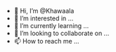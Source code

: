 - 👋 Hi, I’m @Khawaala
- 👀 I’m interested in ...
- 🌱 I’m currently learning ...
- 💞️ I’m looking to collaborate on ...
- 📫 How to reach me ...

<!---
Khawaala/Khawaala is a ✨ special ✨ repository because its `README.md` (this file) appears on your GitHub profile.
You can click the Preview link to take a look at your changes.
--->
